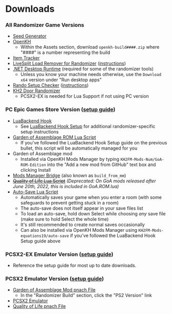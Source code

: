 # Downloads

### All Randomizer Game Versions

* [Seed Generator](https://github.com/tommadness/KH2Randomizer/releases/latest/download/Kingdom.Hearts.II.Final.Mix.Randomizer.zip)
* [OpenKH](https://github.com/Xeeynamo/OpenKh/releases)
    * Within the Assets section, download `openkh-build####.zip` where "####" is a number representing the build
* [Item Tracker](https://github.com/Dee-Ayy/KH2Tracker/releases/latest/download/KhTracker.exe)
* [LiveSplit Load Remover for Randomizer](https://github.com/aliosgaming/KH2FM_Load_Remover-FOR-RANDOMIZER/releases)
  ([instructions](https://github.com/aliosgaming/KH2FM_Load_Remover-FOR-RANDOMIZER/blob/main/README.md))
* [.NET Desktop Runtime](https://dotnet.microsoft.com/en-us/download/dotnet/6.0/runtime) (required for some of the randomizer
  tools)
    * Unless you know your machine needs otherwise, use the `Download x64` version under "Run desktop apps"
* [Rando Setup Checker](https://github.com/KH2FM-Mods-equations19/rando-setup-checker/releases/latest/download/Rando.Setup.Checker.zip)
  ([instructions](https://github.com/KH2FM-Mods-equations19/rando-setup-checker/blob/main/README.md#instructions))
* [KH2 Door Randomizer](https://github.com/MainMemory/KH2DoorRando/releases/latest)
    * PCSX2-EX is needed for Lua Support if not using PC version

### PC Epic Games Store Version ([setup guide](https://docs.google.com/document/d/1KIVS6RjnCtbpO3DYWy1HdXxkw_8s9opE8dsPaoDTpYU/edit?usp=sharing))

* [LuaBackend Hook](https://github.com/Sirius902/LuaBackend/releases/latest/download/DBGHELP.zip)
    * See [LuaBackend Hook Setup](../luabackend-hook-setup/index.md) for additional randomizer-specific setup
      instructions
* [Garden of Assemblage ROM Lua Script](https://github.com/KH2FM-Mods-Num/GoA-ROM-Edition/releases/latest/download/F266B00B.GoA.ROM.lua)
    * If you've followed the LuaBackend Hook Setup guide on the previous bullet, this script will be automatically
      managed for you
* Garden of Assemblage mod
    * Installed via OpenKH Mods Manager by typing `KH2FM-Mods-Num/GoA-ROM-Edition` into the "Add a new mod from GitHub"
      text box and clicking Install
* [Mods Manager Bridge](https://github.com/thundrio-kh/khpc-modsmanager-bridge/releases/latest/download/build_from_mm.zip)
  (also known as `build_from_mm`)
* ~~[Quality of Life Lua Script](https://raw.githubusercontent.com/tommadness/KH2Randomizer/2.0/static/OpenKHQualityOfLife.lua)~~
  _(Deprecated: On GoA mods released after June 20th, 2022, this is included in GoA.ROM.lua)_
* [Auto-Save Lua Script](https://raw.githubusercontent.com/Denhonator/KHPCSpeedrunTools/main/2FMMods/scripts/2fmAutosave.lua)
    * Automatically saves your game when you enter a room (with some safeguards to prevent getting stuck in a room)
    * The auto-save does not itself appear in your save files list
    * To load an auto-save, hold down Select while choosing _any_ save file (make sure to hold Select the whole time)
    * It's still recommended to create normal saves occasionally
    * Can also be installed via OpenKH Mods Manager using `KH2FM-Mods-equations19/auto-save` if you've followed the
      LuaBackend Hook Setup guide above


### PCSX2-EX Emulator Version ([setup guide](https://docs.google.com/document/d/1Wjn-yG6dX1OOyXHZ3wmz0Bx4CowmKoOtNSPGci47pzY/edit?usp=drivesdk))

* Reference the setup guide for most up to date downloads.

### PCSX2 Emulator Version ([setup guide](https://docs.google.com/document/d/1LtNWjiYHxXmlUVZZ_6rDkqDIPDhPN1OnXKI7eRL_mXI/edit?usp=sharing))

* [Garden of Assemblage Mod pnach File](https://docs.google.com/document/d/1GYjEnrM_TIk7qyO75clPLYD-_nP5wTR7K6SE-Wn-QCg/edit#heading=h.4vivvlkpxl0s)
    * In the "Randomizer Build" section, click the "PS2 Version" link
* [PCSX2 Emulator](https://pcsx2.net/downloads/)
* [Quality of Life pnach File](https://raw.githubusercontent.com/tommadness/KH2Randomizer/2.0/static/F266B00B%20Quality%20of%20Life%20Patches.pnach)
